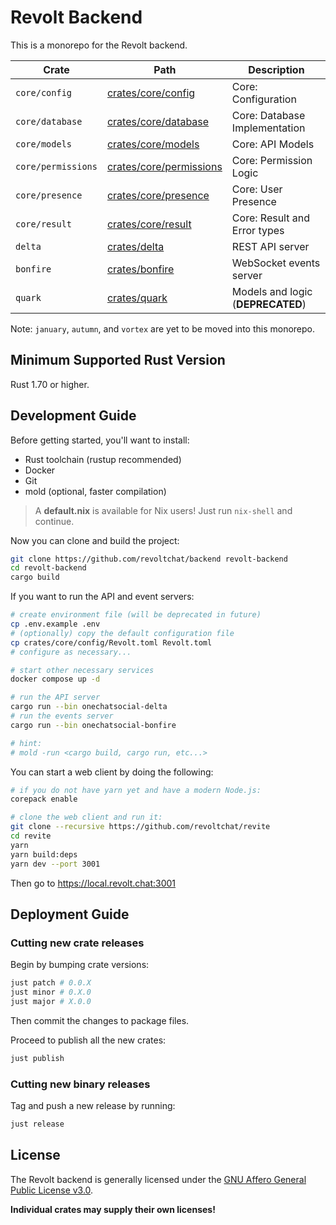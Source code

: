 # Revolt Backend

This is a monorepo for the Revolt backend.

| Crate              | Path                                               | Description                       |
| ------------------ | -------------------------------------------------- | --------------------------------- |
| `core/config`      | [crates/core/config](crates/core/config)           | Core: Configuration               |
| `core/database`    | [crates/core/database](crates/core/database)       | Core: Database Implementation     |
| `core/models`      | [crates/core/models](crates/core/models)           | Core: API Models                  |
| `core/permissions` | [crates/core/permissions](crates/core/permissions) | Core: Permission Logic            |
| `core/presence`    | [crates/core/presence](crates/core/presence)       | Core: User Presence               |
| `core/result`      | [crates/core/result](crates/core/result)           | Core: Result and Error types      |
| `delta`            | [crates/delta](crates/delta)                       | REST API server                   |
| `bonfire`          | [crates/bonfire](crates/bonfire)                   | WebSocket events server           |
| `quark`            | [crates/quark](crates/quark)                       | Models and logic (**DEPRECATED**) |

Note: `january`, `autumn`, and `vortex` are yet to be moved into this monorepo.

## Minimum Supported Rust Version

Rust 1.70 or higher.

## Development Guide

Before getting started, you'll want to install:

- Rust toolchain (rustup recommended)
- Docker
- Git
- mold (optional, faster compilation)

> A **default.nix** is available for Nix users!
> Just run `nix-shell` and continue.

Now you can clone and build the project:

```bash
git clone https://github.com/revoltchat/backend revolt-backend
cd revolt-backend
cargo build
```

If you want to run the API and event servers:

```bash
# create environment file (will be deprecated in future)
cp .env.example .env
# (optionally) copy the default configuration file
cp crates/core/config/Revolt.toml Revolt.toml
# configure as necessary...

# start other necessary services
docker compose up -d

# run the API server
cargo run --bin onechatsocial-delta
# run the events server
cargo run --bin onechatsocial-bonfire

# hint:
# mold -run <cargo build, cargo run, etc...>
```

You can start a web client by doing the following:

```bash
# if you do not have yarn yet and have a modern Node.js:
corepack enable

# clone the web client and run it:
git clone --recursive https://github.com/revoltchat/revite
cd revite
yarn
yarn build:deps
yarn dev --port 3001
```

Then go to https://local.revolt.chat:3001

## Deployment Guide

### Cutting new crate releases

Begin by bumping crate versions:

```bash
just patch # 0.0.X
just minor # 0.X.0
just major # X.0.0
```

Then commit the changes to package files.

Proceed to publish all the new crates:

```bash
just publish
```

### Cutting new binary releases

Tag and push a new release by running:

```bash
just release
```

## License

The Revolt backend is generally licensed under the [GNU Affero General Public License v3.0](https://github.com/revoltchat/backend/blob/master/LICENSE).

**Individual crates may supply their own licenses!**
